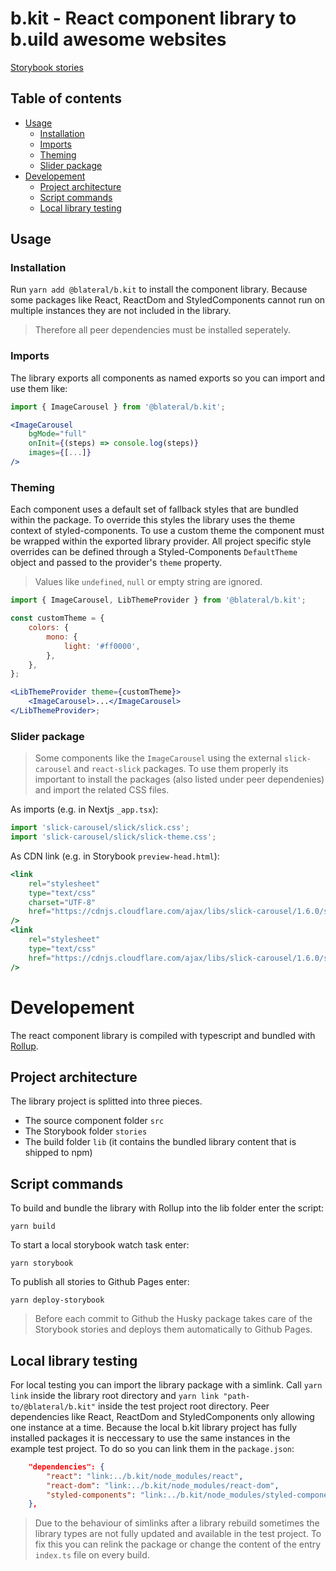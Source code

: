 # b.kit - React component library to b.uild awesome websites

[Storybook stories](https://blateral.github.io/b.kit)

## Table of contents

-   [Usage](#usage)
    -   [Installation](#installation)
    -   [Imports](#imports)
    -   [Theming](#theming)
    -   [Slider package](#slider-package)
-   [Developement](#developement)
    -   [Project architecture](#project-architecture)
    -   [Script commands](#script-commands)
    -   [Local library testing](#local-library-testing)

## Usage

### Installation

Run `yarn add @blateral/b.kit` to install the component library. Because some packages like React, ReactDom and StyledComponents cannot run on multiple instances they are not included in the library.

> Therefore all peer dependencies must be installed seperately.

### Imports

The library exports all components as named exports so you can import and use them like:

```jsx
import { ImageCarousel } from '@blateral/b.kit';

<ImageCarousel
    bgMode="full"
    onInit={(steps) => console.log(steps)}
    images={[...]}
/>
```

### Theming

Each component uses a default set of fallback styles that are bundled within the package. To override this styles the library uses the theme context of styled-components. To use a custom theme the component must be wrapped within the exported library provider. All project specific style overrides can be defined through a Styled-Components `DefaultTheme` object and passed to the provider's `theme` property.

> Values like `undefined`, `null` or empty string are ignored.

```jsx
import { ImageCarousel, LibThemeProvider } from '@blateral/b.kit';

const customTheme = {
    colors: {
        mono: {
            light: '#ff0000',
        },
    },
};

<LibThemeProvider theme={customTheme}>
    <ImageCarousel>...</ImageCarousel>
</LibThemeProvider>;
```

### Slider package

> Some components like the `ImageCarousel` using the external `slick-carousel` and `react-slick` packages. To use them properly its important to install the packages (also listed under peer dependenies) and import the related CSS files.

As imports (e.g. in Nextjs `_app.tsx`):

```jsx
import 'slick-carousel/slick/slick.css';
import 'slick-carousel/slick/slick-theme.css';
```

As CDN link (e.g. in Storybook `preview-head.html`):

```jsx
<link
    rel="stylesheet"
    type="text/css"
    charset="UTF-8"
    href="https://cdnjs.cloudflare.com/ajax/libs/slick-carousel/1.6.0/slick.min.css"
/>
<link
    rel="stylesheet"
    type="text/css"
    href="https://cdnjs.cloudflare.com/ajax/libs/slick-carousel/1.6.0/slick-theme.min.css"
/>
```

# Developement

The react component library is compiled with typescript and bundled with [Rollup](https://www.npmjs.com/package/rollup).

## Project architecture

The library project is splitted into three pieces.

-   The source component folder `src`
-   The Storybook folder `stories`
-   The build folder `lib` (it contains the bundled library content that is shipped to npm)

## Script commands

To build and bundle the library with Rollup into the lib folder enter the script:

`yarn build`

To start a local storybook watch task enter:

`yarn storybook`

To publish all stories to Github Pages enter:

`yarn deploy-storybook`

> Before each commit to Github the Husky package takes care of the Storybook stories and deploys them automatically to Github Pages.

## Local library testing

For local testing you can import the library package with a simlink. Call `yarn link` inside the library root directory and `yarn link "path-to/@blateral/b.kit"` inside the test project root directory. Peer dependencies like React, ReactDom and StyledComponents only allowing one instance at a time. Because the local b.kit library project has fully installed packages it is neccessary to use the same instances in the example test project. To do so you can link them in the `package.json`:

```json
    "dependencies": {
        "react": "link:../b.kit/node_modules/react",
        "react-dom": "link:../b.kit/node_modules/react-dom",
        "styled-components": "link:../b.kit/node_modules/styled-components"
    },
```

> Due to the behaviour of simlinks after a library rebuild sometimes the library types are not fully updated and available in the test project. To fix this you can relink the package or change the content of the entry `index.ts` file on every build.
